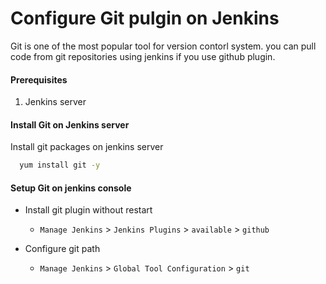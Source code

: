 # Configure Git pulgin on Jenkins
Git is one of the most popular tool for version contorl system. you can pull code from git repositories using jenkins if you use github plugin. 

#### Prerequisites
1. Jenkins server 

#### Install Git on Jenkins server
Install git packages on jenkins server
```sh
  yum install git -y
 ```

#### Setup Git on jenkins console
- Install git plugin without restart  
  - `Manage Jenkins` > `Jenkins Plugins` > `available` > `github`

- Configure git path
  - `Manage Jenkins` > `Global Tool Configuration` > `git`

